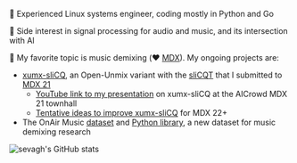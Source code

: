 :penguin: Experienced Linux systems engineer, coding mostly in Python and Go

:musical_note: Side interest in signal processing for audio and music, and its intersection with AI

:brain: My favorite topic is music demixing (:heart: [MDX](https://mdx-workshop.github.io/)). My ongoing projects are:

* [xumx-sliCQ](https://github.com/sevagh/xumx-sliCQ), an Open-Unmix variant with the [sliCQT](https://github.com/sevagh/nsgt) that I submitted to [MDX 21](https://www.aicrowd.com/challenges/music-demixing-challenge-ismir-2021)
    * [YouTube link to my presentation](https://www.youtube.com/watch?v=TntPVZ4ajIk&t=2448s) on xumx-sliCQ at the AICrowd MDX 21 townhall
    * [Tentative ideas to improve xumx-sliCQ](https://gitlab.com/sevagh/xumx_slicq_extra/-/tree/main/sliceq22-ideas) for MDX 22+
* The OnAir Music [dataset](https://github.com/OnAir-Music/OnAir-Music-Dataset) and [Python library](https://github.com/OnAir-Music/onair-py), a new dataset for music demixing research

![sevagh's GitHub stats](https://github-readme-stats.vercel.app/api?username=sevagh&show_icons=true)
